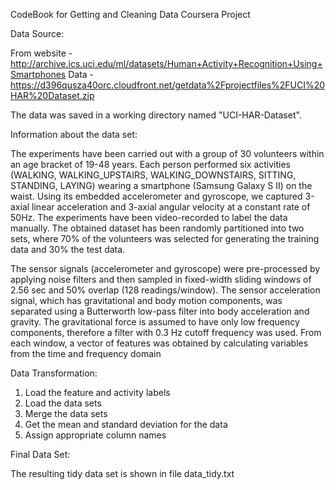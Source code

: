 CodeBook for Getting and Cleaning Data Coursera Project


Data Source:

From website - http://archive.ics.uci.edu/ml/datasets/Human+Activity+Recognition+Using+Smartphones
Data - https://d396qusza40orc.cloudfront.net/getdata%2Fprojectfiles%2FUCI%20HAR%20Dataset.zip

The data was saved in a working directory named "UCI-HAR-Dataset".


Information about the data set:

The experiments have been carried out with a group of 30 volunteers within an age bracket of 19-48 years.
Each person performed six activities (WALKING, WALKING_UPSTAIRS, WALKING_DOWNSTAIRS, SITTING, STANDING, LAYING) 
wearing a smartphone (Samsung Galaxy S II) on the waist. Using its embedded accelerometer and gyroscope, we 
captured 3-axial linear acceleration and 3-axial angular velocity at a constant rate of 50Hz. The experiments 
have been video-recorded to label the data manually. The obtained dataset has been randomly partitioned into 
two sets, where 70% of the volunteers was selected for generating the training data and 30% the test data.

The sensor signals (accelerometer and gyroscope) were pre-processed by applying noise filters and then sampled 
in fixed-width sliding windows of 2.56 sec and 50% overlap (128 readings/window). The sensor acceleration signal, 
which has gravitational and body motion components, was separated using a Butterworth low-pass filter into body 
acceleration and gravity. The gravitational force is assumed to have only low frequency components, therefore a 
filter with 0.3 Hz cutoff frequency was used. From each window, a vector of features was obtained by calculating 
variables from the time and frequency domain


Data Transformation:

1. Load the feature and activity labels
2. Load the data sets
3. Merge the data sets
4. Get the mean and standard deviation for the data
5. Assign appropriate column names


Final Data Set:

The resulting tidy data set is shown in file data_tidy.txt